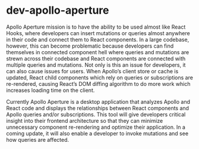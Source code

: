# dev-apollo-aperture
Apollo Aperture mission is to have the ability to be used almost like React Hooks, where developers can insert mutations or queries almost anywhere in their code and connect them to React components. In a large codebase, however, this can become problematic because developers can find themselves in connected component hell where queries and mutations are strewn across their codebase and React components are connected with multiple queries and mutations. Not only is this an issue for developers, it can also cause issues for users. When Apollo’s client store or cache is updated, React child components which rely on queries or subscriptions are re-rendered, causing React’s DOM diffing algorithm to do more work which increases loading time on the client.

Currently Apollo Aperture is a desktop application that analyzes Apollo and React code and displays the relationships between React components and Apollo queries and/or subscriptions. This tool will give developers critical insight into their frontend architecture so that they can minimize unnecessary component re-rendering and optimize their application. In a coming update, it will also enable a developer to invoke mutations and see how queries are affected. 
